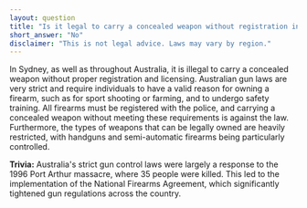 ```yaml
---
layout: question
title: "Is it legal to carry a concealed weapon without registration in Sydney?"
short_answer: "No"
disclaimer: "This is not legal advice. Laws may vary by region."
---
```


In Sydney, as well as throughout Australia, it is illegal to carry a concealed weapon without proper registration and licensing. Australian gun laws are very strict and require individuals to have a valid reason for owning a firearm, such as for sport shooting or farming, and to undergo safety training. All firearms must be registered with the police, and carrying a concealed weapon without meeting these requirements is against the law. Furthermore, the types of weapons that can be legally owned are heavily restricted, with handguns and semi-automatic firearms being particularly controlled.

**Trivia:** Australia's strict gun control laws were largely a response to the 1996 Port Arthur massacre, where 35 people were killed. This led to the implementation of the National Firearms Agreement, which significantly tightened gun regulations across the country.
